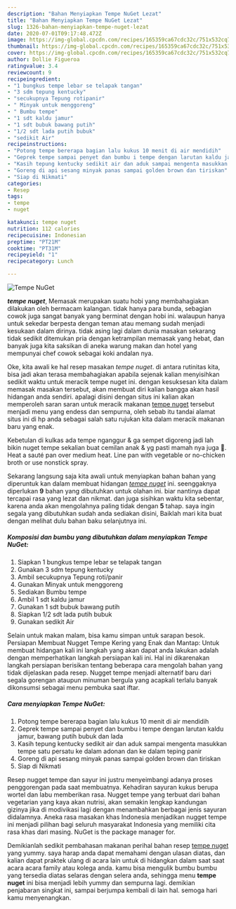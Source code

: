 ```yaml
---
description: "Bahan Menyiapkan Tempe NuGet Lezat"
title: "Bahan Menyiapkan Tempe NuGet Lezat"
slug: 1326-bahan-menyiapkan-tempe-nuget-lezat
date: 2020-07-01T09:17:48.472Z
image: https://img-global.cpcdn.com/recipes/165359ca67cdc32c/751x532cq70/tempe-nuget-foto-resep-utama.jpg
thumbnail: https://img-global.cpcdn.com/recipes/165359ca67cdc32c/751x532cq70/tempe-nuget-foto-resep-utama.jpg
cover: https://img-global.cpcdn.com/recipes/165359ca67cdc32c/751x532cq70/tempe-nuget-foto-resep-utama.jpg
author: Dollie Figueroa
ratingvalue: 3.4
reviewcount: 9
recipeingredient:
- "1 bungkus tempe lebar se telapak tangan"
- "3 sdm tepung kentucky"
- "secukupnya Tepung rotipanir"
- " Minyak untuk menggoreng"
- " Bumbu tempe"
- "1 sdt kaldu jamur"
- "1 sdt bubuk bawang putih"
- "1/2 sdt lada putih bubuk"
- "sedikit Air"
recipeinstructions:
- "Potong tempe bererapa bagian lalu kukus 10 menit di air mendidih"
- "Geprek tempe sampai penyet dan bumbu i tempe dengan larutan kaldu jamur, bawang putih bubuk dan lada"
- "Kasih tepung kentucky sedikit air dan aduk sampai mengenta masukkan tempe satu persatu ke dalam adonan dan ke dalam teping panir"
- "Goreng di api sesang minyak panas sampai golden brown dan tiriskan"
- "Siap di Nikmati"
categories:
- Resep
tags:
- tempe
- nuget

katakunci: tempe nuget 
nutrition: 112 calories
recipecuisine: Indonesian
preptime: "PT21M"
cooktime: "PT31M"
recipeyield: "1"
recipecategory: Lunch

---
```



![Tempe NuGet](https://img-global.cpcdn.com/recipes/165359ca67cdc32c/751x532cq70/tempe-nuget-foto-resep-utama.jpg)

<b><i>tempe nuget</i></b>, Memasak merupakan suatu hobi yang membahagiakan dilakukan oleh bermacam kalangan. tidak hanya para bunda, sebagian cowok juga sangat banyak yang berminat dengan hobi ini. walaupun hanya untuk sekedar berpesta dengan teman atau memang sudah menjadi kesukaan dalam dirinya. tidak asing lagi dalam dunia masakan sekarang tidak sedikit ditemukan pria dengan ketrampilan memasak yang hebat, dan banyak juga kita saksikan di aneka warung makan dan hotel yang mempunyai chef cowok sebagai koki andalan nya.

Oke, kita awali ke hal resep masakan <i>tempe nuget</i>. di antara rutinitas kita, bisa jadi akan terasa membahagiakan apabila sejenak kalian menyisihkan sedikit waktu untuk meracik tempe nuget ini. dengan kesuksesan kita dalam memasak masakan tersebut, akan membuat diri kalian bangga akan hasil hidangan anda sendiri. apalagi disini dengan situs ini kalian akan memperoleh saran saran untuk meracik makanan <u>tempe nuget</u> tersebut menjadi menu yang endess dan sempurna, oleh sebab itu tandai alamat situs ini di hp anda sebagai salah satu rujukan kita dalam meracik makanan baru yang enak.

Kebetulan di kulkas ada tempe nganggur &amp; ga sempet digoreng jadi lah bikin nuget tempe sekalian buat cemilan anak &amp; yg pasti mamah nya juga 🤭. Heat a sauté pan over medium heat. Line pan with vegetable or no-chicken broth or use nonstick spray.


Sekarang langsung saja kita awali untuk menyiapkan bahan bahan yang diperuntuk kan dalam membuat hidangan <u><i>tempe nuget</i></u> ini. seenggaknya diperlukan <b>9</b> bahan yang dibutuhkan untuk olahan ini. biar nantinya dapat tercapai rasa yang lezat dan nikmat. dan juga sisihkan waktu kita sebentar, karena anda akan mengolahnya paling tidak dengan <b>5</b> tahap. saya ingin segala yang dibutuhkan sudah anda sediakan disini, Baiklah mari kita buat dengan melihat dulu bahan baku selanjutnya ini.

<!--inarticleads1-->

##### Komposisi dan bumbu yang dibutuhkan dalam menyiapkan Tempe NuGet:

1. Siapkan 1 bungkus tempe lebar se telapak tangan
1. Gunakan 3 sdm tepung kentucky
1. Ambil secukupnya Tepung roti/panir
1. Gunakan  Minyak untuk menggoreng
1. Sediakan  Bumbu tempe
1. Ambil 1 sdt kaldu jamur
1. Gunakan 1 sdt bubuk bawang putih
1. Siapkan 1/2 sdt lada putih bubuk
1. Gunakan sedikit Air


Selain untuk makan malam, bisa kamu simpan untuk sarapan besok. Persiapan Membuat Nugget Tempe Kering yang Enak dan Mantap: Untuk membuat hidangan kali ini langkah yang akan dapat anda lakukan adalah dengan memperhatikan langkah persiapan kali ini. Hal ini dikarenakan langkah persiapan berisikan tentang beberapa cara mengolah bahan yang tidak dijelaskan pada resep. Nugget tempe menjadi alternatif baru dari segala gorengan ataupun minuman bergula yang acapkali terlalu banyak dikonsumsi sebagai menu pembuka saat iftar. 

<!--inarticleads2-->

##### Cara menyiapkan Tempe NuGet:

1. Potong tempe bererapa bagian lalu kukus 10 menit di air mendidih
1. Geprek tempe sampai penyet dan bumbu i tempe dengan larutan kaldu jamur, bawang putih bubuk dan lada
1. Kasih tepung kentucky sedikit air dan aduk sampai mengenta masukkan tempe satu persatu ke dalam adonan dan ke dalam teping panir
1. Goreng di api sesang minyak panas sampai golden brown dan tiriskan
1. Siap di Nikmati


Resep nugget tempe dan sayur ini justru menyeimbangi adanya proses penggorengan pada saat membuatnya. Kehadiran sayuran kukus berupa wortel dan labu memberikan rasa. Nugget tempe yang terbuat dari bahan vegetarian yang kaya akan nutrisi, akan semakin lengkap kandungan gizinya jika di modivikasi lagi dengan menambahkan berbagai jenis sayuran didalamnya. Aneka rasa masakan khas Indonesia menjadikan nugget tempe ini menjadi pilihan bagi seluruh masyarakat Indonesia yang memiliki cita rasa khas dari masing. NuGet is the package manager for. 

Demikianlah sedikit pembahasan makanan perihal bahan resep <u>tempe nuget</u> yang yummy. saya harap anda dapat memahami dengan ulasan diatas, dan kalian dapat praktek ulang di acara lain untuk di hidangkan dalam saat saat acara acara family atau kolega anda. kamu bisa mengulik bumbu bumbu yang tersedia diatas selaras dengan selera anda, sehingga menu <b>tempe nuget</b> ini bisa menjadi lebih yummy dan sempurna lagi. demikian penjabaran singkat ini, sampai berjumpa kembali di lain hal. semoga hari kamu menyenangkan.
